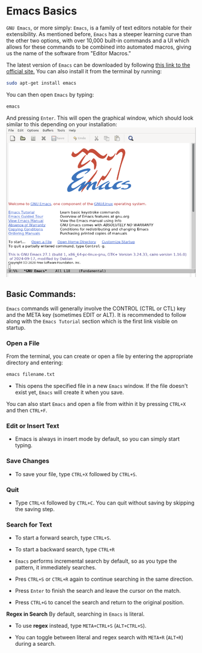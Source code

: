 # Emacs Basics
`GNU Emacs`, or more simply: `Emacs`, is a family of text editors notable for their extensibility. As mentioned before, `Emacs` has a steeper learning curve than the other two options, with over 10,000 built-in commands and a UI which allows for these commands to be combined into automated macros, giving us the name of the software from "Editor Macros."  

The latest version of `Emacs` can be downloaded by following [this link to the official site.](https://www.gnu.org/software/emacs/download.html) You can also install it from the terminal by running:
```bash
sudo apt-get install emacs
```
You can then open `Emacs` by typing:
```bash
emacs
```
And pressing `Enter`. This will open the graphical window, which should look similar to this depending on your installation:
![Emacs installation screen](images/Emacs-startup.png)
## Basic Commands:
`Emacs` commands will generally involve the CONTROL (CTRL or CTL) key and the META key (sometimes EDIT or ALT). It is recommended to follow along with the `Emacs Tutorial` section which is the first link visible on startup.
### Open a File
From the terminal, you can create or open a file by entering the appropriate directory and entering:
```bash
emacs filename.txt
```

* This opens the specified file in a new `Emacs` window. If the file doesn't exist yet, `Emacs` will create it when you save.

You can also start `Emacs` and open a file from within it by pressing `CTRL+X` and then `CTRL+F`.
### Edit or Insert Text

* Emacs is always in insert mode by default, so you can simply start typing.

### Save Changes

* To save your file, type `CTRL+X` followed by `CTRL+S`.

### Quit

* Type `CTRL+X` followed by `CTRL+C`. You can quit without saving by skipping the saving step.

### Search for Text

* To start a forward search, type `CTRL+S`.

* To start a backward search, type `CTRL+R`

* `Emacs` performs incremental search by default, so as you type the pattern, it immediately searches.

* Pres `CTRL+S` or `CTRL+R` again to continue searching in the same direction.

* Press `Enter` to finish the search and leave the cursor on the match.

* Press `CTRL+G` to cancel the search and return to the original position.

**Regex in Search**
By default, searching in `Emacs` is literal. 

* To use **regex** instead, type `META+CTRL+S` (`ALT+CTRL+S`).

* You can toggle between literal and regex search with `META+R` (`ALT+R`) during a search.